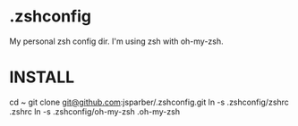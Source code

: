 .zshconfig
==========

My personal zsh config dir. I'm using zsh with oh-my-zsh.

INSTALL
=======

cd ~
git clone git@github.com:jsparber/.zshconfig.git
ln -s .zshconfig/zshrc .zshrc 
ln -s .zshconfig/oh-my-zsh .oh-my-zsh
